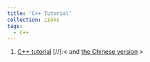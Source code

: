 ```yaml
---
title: 'C++ Tutorial'
collection: Links
tags:
  - C++
---
```

1. [C++ tutorial](https://www.w3schools.com/cpp/default.asp) 
[//]:< and [the Chinese version](https://www.runoob.com/cplusplus/cpp-tutorial.html) >